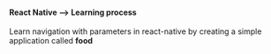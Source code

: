 #### React Native --> Learning process
Learn navigation with parameters in react-native by creating a simple application called **food**